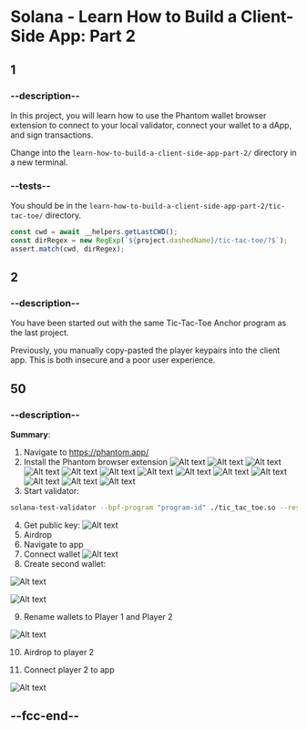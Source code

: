 # Solana - Learn How to Build a Client-Side App: Part 2

## 1

### --description--

In this project, you will learn how to use the Phantom wallet browser extension to connect to your local validator, connect your wallet to a dApp, and sign transactions.

Change into the `learn-how-to-build-a-client-side-app-part-2/` directory in a new terminal.

### --tests--

You should be in the `learn-how-to-build-a-client-side-app-part-2/tic-tac-toe/` directory.

```js
const cwd = await __helpers.getLastCWD();
const dirRegex = new RegExp(`${project.dashedName}/tic-tac-toe/?$`);
assert.match(cwd, dirRegex);
```

## 2

### --description--

You have been started out with the same Tic-Tac-Toe Anchor program as the last project.

Previously, you manually copy-pasted the player keypairs into the client app. This is both insecure and a poor user experience.

## 50

### --description--

**Summary**:

1. Navigate to https://phantom.app/
2. Install the Phantom browser extension
   ![Alt text](image.png)
   ![Alt text](image-1.png)
   ![Alt text](image-2.png)
   ![Alt text](image-3.png)
   ![Alt text](image-4.png)
   ![Alt text](image-5.png)
   ![Alt text](image-6.png)
   ![Alt text](image-7.png)
   ![Alt text](image-8.png)
   ![Alt text](image-9.png)
   ![Alt text](image-10.png)
   ![Alt text](image-11.png)
   ![Alt text](image-12.png)
3. Start validator:

```bash
solana-test-validator --bpf-program "program-id" ./tic_tac_toe.so --reset
```

4. Get public key:
   ![Alt text](image-13.png)
5. Airdrop
6. Navigate to app
7. Connect wallet
   ![Alt text](image-14.png)
8. Create second wallet:

![Alt text](image-15.png)

![Alt text](image-16.png)

9. Rename wallets to Player 1 and Player 2

![Alt text](image-17.png)

10. Airdrop to player 2

11. Connect player 2 to app

![Alt text](image-18.png)

## --fcc-end--
